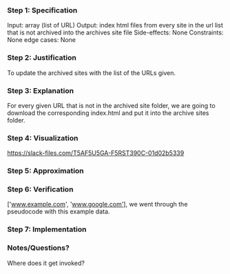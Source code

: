 ### Step 1: Specification
<!--record here -->
Input: array (list of URL)
Output: index html files from every site in the url list that is not archived into the archives site file
Side-effects: None
Constraints: None
edge cases: None

### Step 2: Justification
<!--record here -->
To update the archived sites with the list of the URLs given.

### Step 3: Explanation
<!--record here -->
For every given URL that is not in the archived site folder, we are going to download the corresponding index.html and put it into the archive sites folder.

### Step 4: Visualization
<!--record here -->
https://slack-files.com/T5AF5U5GA-F5RST390C-01d02b5339

### Step 5: Approximation
<!-- record your approximation in the .js file -->

### Step 6: Verification
<!-- record your verification here, or, if you use a whiteboard, upload a photo of yoru whiteboard to this folder  -->

['www.example.com', 'www.google.com'], we went through the pseudocode with this example data. 

### Step 7: Implementation
<!-- record your implementation in the .js file -->


### Notes/Questions? 
Where does it get invoked? 
